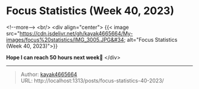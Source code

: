 # Focus Statistics (Week 40, 2023)


&lt;!--more--&gt;
&lt;br/&gt;
&lt;div align=&#34;center&#34;&gt;
{{&lt; image src=&#34;https://cdn.jsdelivr.net/gh/kayak4665664/My-images/focus%20statistics/IMG_3005.JPG&#34; alt=&#34;Focus Statistics (Week 40, 2023)&#34;&gt;}}

**Hope I can reach 50 hours next week🌲**
&lt;/div&gt;

---

> Author: [kayak4665664](https://github.com/kayak4665664)  
> URL: http://localhost:1313/posts/focus-statistics-40-2023/  

